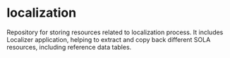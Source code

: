 localization
============
Repository for storing resources related to localization process.
It includes Localizer application, helping to extract and copy back different SOLA resources, including reference data tables.